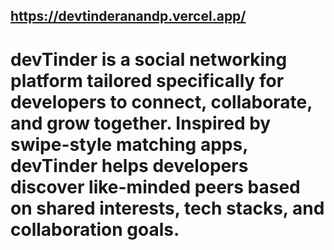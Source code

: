 ## https://devtinderanandp.vercel.app/

# devTinder is a social networking platform tailored specifically for developers to connect, collaborate, and grow together. Inspired by swipe-style matching apps, devTinder helps developers discover like-minded peers based on shared interests, tech stacks, and collaboration goals.
